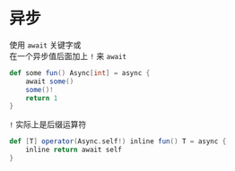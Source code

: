 # 异步
使用 `await` 关键字或  
在一个异步值后面加上 `!` 来 `await`  

```scala
def some fun() Async[int] = async {
    await some()
    some()!
    return 1
}
```

`!` 实际上是后缀运算符

```scala
def [T] operator(Async.self!) inline fun() T = async {
    inline return await self
}
```